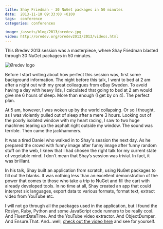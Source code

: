 ```yaml
---
title: Shay Friedman - 30 NuGet packages in 50 minutes
date:  2013-11-10 09:33:00 +0100
tags:  conference
categories: conferences

image: /assets/blog/2013/oredev.jpg
video: http://oredev.org/oredev2013/2013/videos.html
---
```


This Øredev 2013 session was a masterpiece, where Shay Friedman blasted through
30 NuGet packages in 50 minutes.

![Øredev logo]({{page.image}})

Before I start writing about how perfect this session was, first some background
information. The night before this talk, I went to bed at 2 am after a night out
with my great colleagues from eBay Sweden. To avoid having a day with heavy lids, 
I calculated that going to bed at 2 am would give me 6 hours of sleep. More than
enough (I get by on 4). The perfect plan.

At 5 am, however, I was woken up by the world collapsing. Or so I thought, as I
was violently pulled out of sleep after a mere 3 hours. Looking out of the poorly
isolated window with my heart racing, I saw to two huge machines tearing up the
asphalt right outside my window. The sound was terrible. Then came the jackhammers.

It was a tired Daniel who walked in to Shay's session the next day. As he prepared
the crowd with funny image after funny image after funny random stuff on the web,
I knew that I had chosen the right talk for my current state of vegetable mind. I
don't mean that Shay’s session was trivial. In fact, it was brilliant.

In his talk, Shay built an application from scratch, using NuGet packages to fill
out the blanks. It was nothing less than an excellent demonstration of the power
that comes to those who take a trip to NuGet and fill the cart with already developed
tools. In no time at all, Shay created an app that could interpret six languages, 
export data to various formats, format text, extract video from YouTube etc.

I will not go through all the packages used in the application, but I found the 
Roslyn, Ruby, Python and some JavaScript code runners to be really cool. And
FluentDateTime. And the YouTube video extractor. And ObjectDumper. And Ensure.That.
And...well, [check out the video here]({{page.video}}) and see for yourself.